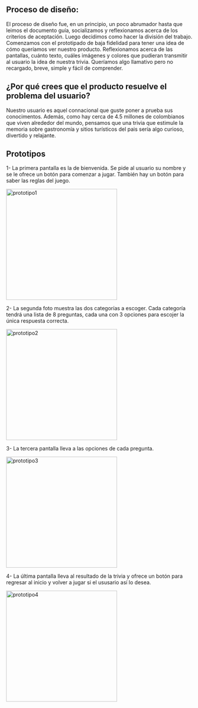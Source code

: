 ## Proceso de diseño:
El proceso de diseño fue, en un principio, un poco abrumador hasta que leimos el documento guía, socializamos y reflexionamos acerca de los criterios de aceptación. Luego decidimos como hacer la división del trabajo. Comenzamos con el prototipado de baja fidelidad para tener una idea de cómo queríamos ver nuestro producto. Reflexionamos acerca de las pantallas, cuánto texto, cuáles imágenes y colores que pudieran transmitir al usuario la idea de nuestra trivia. Queríamos algo llamativo pero no recargado, breve, simple y fácil de comprender. 

## ¿Por qué crees que el producto resuelve el problema del usuario?
Nuestro usuario es aquel connacional que guste poner a prueba sus conocimentos. Además, como hay cerca de 4.5 millones de colombianos que viven alrededor del mundo, pensamos que una trivia que estimule la memoria sobre gastronomía y sitios turísticos del pais sería algo curioso, divertido y relajante.

## Prototipos

1- La primera pantalla es la de bienvenida. Se pide al usuario su nombre y se le ofrece un botón para comenzar a jugar.
También hay un botón para saber las reglas del juego.
 
<img src="img/pantalla_1.jpeg" alt="prototipo1" width='300'>

2- La segunda foto muestra las dos categorías a escoger. Cada categoría tendrá una lista de 8 preguntas, cada una con 3 opciones para escojer la única respuesta correcta.

<img src="img/pantalla_2.jpeg" alt="prototipo2" width='300'>

3- La tercera pantalla  lleva a las opciones de cada pregunta.

<img src="img/pantalla_3.jpeg" alt="prototipo3" width='300'>

4- La última pantalla lleva al resultado de la trivia y ofrece un botón para regresar al inicio y volver a jugar si el ususario así lo desea.

<img src="img/pantalla_4.jpeg" alt="prototipo4" width='300'>



